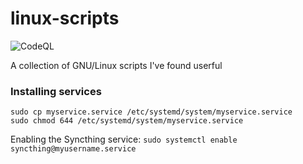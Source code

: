 # linux-scripts
![CodeQL](https://github.com/AgenttiX/linux-scripts/workflows/CodeQL/badge.svg)

A collection of GNU/Linux scripts I've found userful


### Installing services
```
sudo cp myservice.service /etc/systemd/system/myservice.service
sudo chmod 644 /etc/systemd/system/myservice.service
```

Enabling the Syncthing service: `sudo systemctl enable syncthing@myusername.service`
